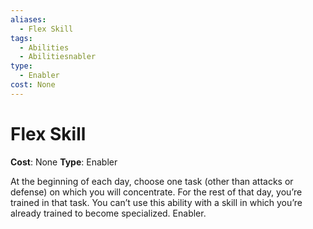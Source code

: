 ```yaml
---
aliases:
  - Flex Skill
tags:
  - Abilities
  - Abilitiesnabler
type:
  - Enabler
cost: None
---
```


# Flex Skill

**Cost**: None
**Type**: Enabler

At the beginning of each day, choose one task (other than attacks or defense) on which you will concentrate. For the rest of that day, you’re trained in that task. You can’t use this ability with a skill in which you’re already trained to become specialized. Enabler.
